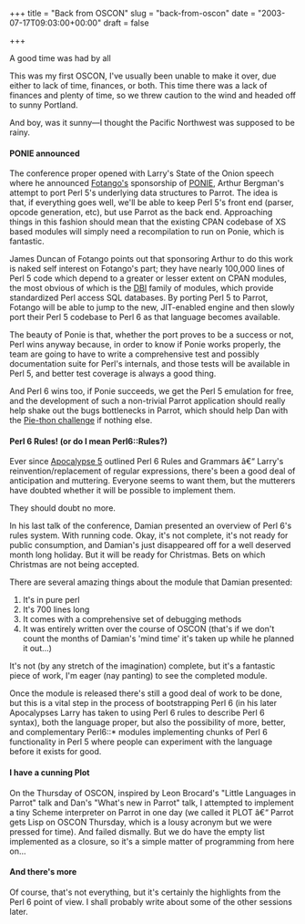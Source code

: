 +++
title = "Back from OSCON"
slug = "back-from-oscon"
date = "2003-07-17T09:03:00+00:00"
draft = false

+++

A good time was had by all

This was my first OSCON, I've usually been unable to make it over, due either to lack of time, finances, or both. This time there was a lack of finances and plenty of time, so we threw caution to the wind and headed off to sunny Portland.

And boy, was it sunny—I thought the Pacific Northwest was supposed to be rainy.

#### PONIE announced

The conference proper opened with Larry's State of the Onion speech where he announced <a href="http://www.fotango.com/">Fotango's</a> sponsorship of <a href="http://www.poniecode.org/">PONIE</a>, Arthur Bergman's attempt to port Perl 5's underlying data structures to Parrot. The idea is that, if everything goes well, we'll be able to keep Perl 5's front end (parser, opcode generation, etc), but use Parrot as the back end. Approaching things in this fashion should mean that the existing CPAN codebase of XS based modules will simply need a recompilation to run on Ponie, which is fantastic.

James Duncan of Fotango points out that sponsoring Arthur to do this work is naked self interest on Fotango's part; they have nearly 100,000 lines of Perl 5 code which depend to a greater or lesser extent on CPAN modules, the most obvious of which is the <a href="http://search.cpan.org/search?query=DBI&#38;mode=dist">DBI</a> family of modules, which provide standardized Perl access SQL databases. By porting Perl 5 to Parrot, Fotango will be able to jump to the new, JIT-enabled engine and then slowly port their Perl 5 codebase to Perl 6 as that language becomes available.

The beauty of Ponie is that, whether the port proves to be a success or not, Perl wins anyway because, in order to know if Ponie works properly, the team are going to have to write a comprehensive test and possibly documentation suite for Perl's internals, and those tests will be available in Perl 5, and better test coverage is always a good thing.

And Perl 6 wins too, if Ponie succeeds, we get the Perl 5 emulation for free, and the development of such a non-trivial Parrot application should really help shake out the bugs bottlenecks in Parrot, which should help Dan with the <a href="http://www.sidhe.org/~dan/blog/archives/000219.html">Pie-thon challenge</a> if nothing else.

#### Perl 6 Rules! (or do I mean Perl6::Rules?)

Ever since <a href="http://dev.perl.org/perl6/apocalypse/5">Apocalypse 5</a> outlined Perl 6 Rules and Grammars â€“ Larry's reinvention/replacement of regular expressions, there's been a good deal of anticipation and muttering. Everyone seems to want them, but the mutterers have doubted whether it will be possible to implement them.

They should doubt no more.

In his last talk of the conference, Damian presented an overview of Perl 6's rules system. With running code. Okay, it's not complete, it's not ready for public consumption, and Damian's just disappeared off for a well deserved month long holiday. But it will be ready for Christmas. Bets on which Christmas are not being accepted.

There are several amazing things about the module that Damian presented:

1.  It's in pure perl
2.  It's 700 lines long
3.  It comes with a comprehensive set of debugging methods
4.  It was entirely written over the course of OSCON (that's if we don't count the months of Damian's 'mind time' it's taken up while he planned it out...)

It's not (by any stretch of the imagination) complete, but it's a fantastic piece of work, I'm eager (nay panting) to see the completed module.

Once the module is released there's still a good deal of work to be done, but this is a vital step in the process of bootstrapping Perl 6 (in his later Apocalypses Larry has taken to using Perl 6 rules to describe Perl 6 syntax), both the language proper, but also the possibility of more, better, and complementary Perl6::\* modules implementing chunks of Perl 6 functionality in Perl 5 where people can experiment with the language before it exists for good.

#### I have a cunning Plot

On the Thursday of OSCON, inspired by Leon Brocard's "Little Languages in Parrot" talk and Dan's "What's new in Parrot" talk, I attempted to implement a tiny Scheme interpreter on Parrot in one day (we called it PLOT â€“ Parrot gets Lisp on OSCON Thursday, which is a lousy acronym but we were pressed for time). And failed dismally. But we do have the empty list implemented as a closure, so it's a simple matter of programming from here on...

#### And there's more

Of course, that's not everything, but it's certainly the highlights from the Perl 6 point of view. I shall probably write about some of the other sessions later.

